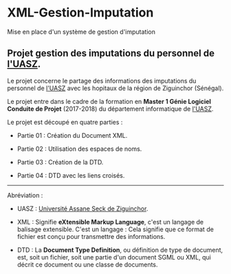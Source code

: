 # XML-Gestion-Imputation
Mise en place d'un système de gestion d'imputation

## Projet gestion des imputations du personnel de [l'UASZ](https://www.univ-zig.sn/).

Le projet concerne le partage des informations des imputations du personnel de [l'UASZ](https://www.univ-zig.sn/) avec les hopitaux de la région de Ziguinchor (Sénégal).

Le projet entre dans le cadre de la formation en __Master 1 Génie Logiciel Conduite de Projet__  (2017-2018) du département informatique de [l'UASZ](https://www.univ-zig.sn/).

Le projet est découpé en quatre parties :

- Partie 01 : Création du Document XML.

- Partie 02 : Utilisation des espaces de noms.

- Partie 03 : Création de la DTD.

- Partie 04 : DTD avec les liens croisés.

---

Abréviation :

- UASZ : [Université Assane Seck de Ziguinchor](https://www.univ-zig.sn/).

- XML : Signifie __eXtensible Markup Language__, c'est un langage de balisage extensible. C'est un langage : Cela signifie que ce format de fichier est conçu pour transmettre des informations.

- DTD : La __Document Type Definition__, ou définition de type de document, est, soit un fichier, soit une partie d'un document SGML ou XML, qui décrit ce document ou une classe de documents.

